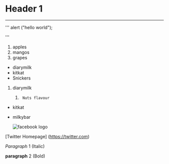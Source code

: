 # Header 1
 ---

 '''
 alert ("hello world");

 '''

 1. apples
 2. mangos
 3. grapes
   
 * diarymilk
 * kitkat
 * Snickers

1. diarymilk
      1.      Nuts flavour
* kitkat
* milkybar


  ![facebook logo](./logo.png "facebook")


 [Twitter Homepage] (https://twitter.com)



*Paragraph*  1 (Italic)

**paragraph** 2 (Bold)

 

 